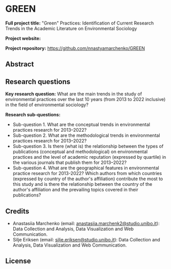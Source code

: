 # GREEN

**Full project title:** "Green" Practices: Identification of Current Research Trends in the Academic Literature on Environmental Sociology

**Project website:** 

**Project repository:** https://github.com/nnastyamarchenko/GREEN

## Abstract


## Research questions

**Key research question:** What are the main trends in the study of environmental practices over the last 10 years (from 2013 to 2022 inclusive) in the field of environmental sociology?

**Research sub-questions:**
- Sub-question 1. What are the conceptual trends in environmental practices research for 2013–2022?
- Sub-question 2. What are the methodological trends in environmental practices research for 2013–2022?
- Sub-question 3. Is there (what is) the relationship between the types of publications (conceptual and methodological) on environmental practices and the level of academic reputation (expressed by quartile) in the various journals that publish them for 2013–2022?
- Sub-question 4. What are the geographical features in environmental practice research for 2013-2022? Which authors from which countries (expressed by country of the author's affiliation) contribute the most to this study and is there the relationship between the country of the author's affiliation and the prevailing topics covered in their publications?

## Credits

* Anastasiia Marchenko (email: anastasiia.marchenk2@studio.unibo.it): Data Collection and Analysis, Data Visualization and Web Communication.
* Silje Eriksen (email: silje.eriksen@studio.unibo.it): Data Collection and Analysis, Data Visualization and Web Communication.

## License

